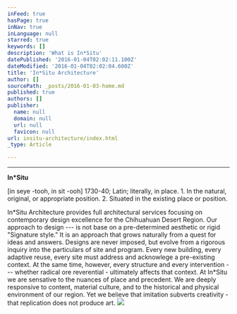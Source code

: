 ```yaml
---
inFeed: true
hasPage: true
inNav: true
inLanguage: null
starred: true
keywords: []
description: 'What is In*Situ'
datePublished: '2016-01-04T02:02:11.100Z'
dateModified: '2016-01-04T02:02:04.600Z'
title: 'In*Situ Architecture'
author: []
sourcePath: _posts/2016-01-03-home.md
published: true
authors: []
publisher:
  name: null
  domain: null
  url: null
  favicon: null
url: insitu-architecture/index.html
_type: Article

---
```

****

**In\*Situ**

\[in seye -tooh, in sit -ooh\] 
1730-40; Latin; literally, in place.  1\. In the natural, original, or appropriate position.  2\. Situated in the existing place or position.

In\*Situ Architecture provides full architectural services focusing on contemporary design excellence for the Chihuahuan Desert Region. Our approach to design --- is not base on a pre-determined aesthetic or rigid "Signature style." It is an approach that grows naturally from a quest for ideas and answers. Designs are never imposed, but evolve from a rigorous inquiry into the particulars of site and program. Every new building, every adaptive reuse, every site must address and acknowlege a pre-existing context. At the same time, however, every structure and every intervention --- whether radical ore reverential - ultimately affects that context. At In\*Situ we are sensative to the nuances of place and precedent. We are deeply responsive to content, material culture, and to the historical and physical environment of our region. Yet we believe that imitation subverts creativity - that replication does not produce art.
![](https://the-grid-user-content.s3-us-west-2.amazonaws.com/f1c18e93-54a0-4f3f-a950-ecf0d2e1bcdf.jpg)